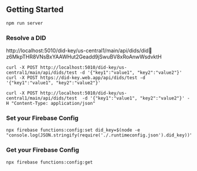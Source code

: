 ## Getting Started

```
npm run server
```

### Resolve a DID

http://localhost:5010/did-key/us-central1/main/api/dids/did:key:z6MkpTHR8VNsBxYAAWHut2Geadd9jSwuBV8xRoAnwWsdvktH

```
curl -X POST http://localhost:5010/did-key/us-central1/main/api/dids/test -d '{"key1":"value1", "key2":"value2"}'
curl -X POST https://did-key.web.app/api/dids/test -d '{"key1":"value1", "key2":"value2"}'

curl -X POST http://localhost:5010/did-key/us-central1/main/api/dids/test  -d '{"key1":"value1", "key2":"value2"}' -H "Content-Type: application/json"
```

### Set your Firebase Config

```
npx firebase functions:config:set did_key=$(node -e "console.log(JSON.stringify(require('./.runtimeconfig.json').did_key))")
```

### Get your Firebase Config

```
npx firebase functions:config:get
```
